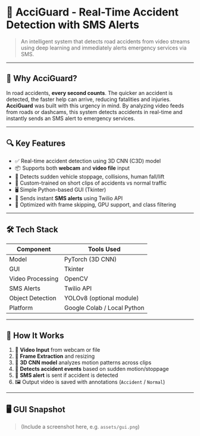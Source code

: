 # 🚨 AcciGuard - Real-Time Accident Detection with SMS Alerts

> An intelligent system that detects road accidents from video streams using deep learning and immediately alerts emergency services via SMS.

---

## 📌 Why AcciGuard?

In road accidents, **every second counts**. The quicker an accident is detected, the faster help can arrive, reducing fatalities and injuries.  
**AcciGuard** was built with this urgency in mind. By analyzing video feeds from roads or dashcams, this system detects accidents in real-time and instantly sends an SMS alert to emergency services.

---

## 🔍 Key Features

- ✅ Real-time accident detection using 3D CNN (C3D) model
- 📦 Supports both **webcam** and **video file** input
- 🧠 Detects sudden vehicle stoppage, collisions, human fall/lift
- 🧪 Custom-trained on short clips of accidents vs normal traffic
- 🖥️ Simple Python-based GUI (Tkinter)
- 📲 Sends instant **SMS alerts** using Twilio API
- 📁 Optimized with frame skipping, GPU support, and class filtering

---

## 🛠️ Tech Stack

| Component | Tools Used |
|----------|-------------|
| Model    | PyTorch (3D CNN) |
| GUI      | Tkinter |
| Video Processing | OpenCV |
| SMS Alerts | Twilio API |
| Object Detection | YOLOv8 (optional module) |
| Platform | Google Colab / Local Python |

---

## 🧠 How It Works

1. 🎥 **Video Input** from webcam or file
2. 🧩 **Frame Extraction** and resizing
3. 🧠 **3D CNN model** analyzes motion patterns across clips
4. 🚨 **Detects accident events** based on sudden motion/stoppage
5. 📲 **SMS alert** is sent if accident is detected
6. 🖼️ Output video is saved with annotations (`Accident` / `Normal`)

---

## 🖥️ GUI Snapshot

> (Include a screenshot here, e.g. `assets/gui.png`)

